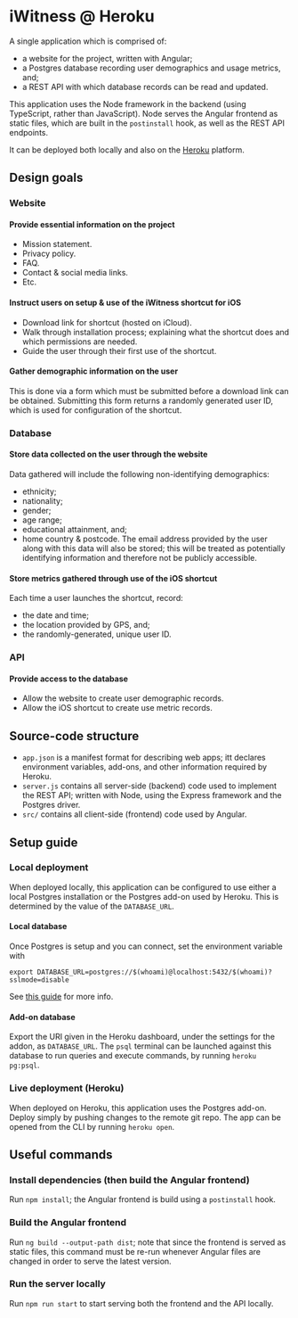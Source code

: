 # iWitness @ Heroku

A single application which is comprised of:

- a website for the project, written with Angular;
- a Postgres database recording user demographics and usage metrics, and;
- a REST API with which database records can be read and updated.

This application uses the Node framework in the backend (using TypeScript, rather than JavaScript).
Node serves the Angular frontend as static files, which are built in the `postinstall` hook,
as well as the REST API endpoints.

It can be deployed both locally and also on the [Heroku](https://www.heroku.com/solutions) platform.

## Design goals

### Website

#### Provide essential information on the project

- Mission statement.
- Privacy policy.
- FAQ.
- Contact & social media links.
- Etc.

#### Instruct users on setup & use of the iWitness shortcut for iOS

- Download link for shortcut (hosted on iCloud).
- Walk through installation process; explaining what the shortcut does and which permissions are needed.
- Guide the user through their first use of the shortcut.

#### Gather demographic information on the user

This is done via a form which must be submitted before a download link can be obtained.
Submitting this form returns a randomly generated user ID, which is used for configuration of the shortcut.

### Database

#### Store data collected on the user through the website

Data gathered will include the following non-identifying demographics:

- ethnicity;
- nationality;
- gender;
- age range;
- educational attainment, and;
- home country & postcode.
  The email address provided by the user along with this data will also be stored;
  this will be treated as potentially identifying information and therefore not be publicly accessible.

#### Store metrics gathered through use of the iOS shortcut

Each time a user launches the shortcut, record:

- the date and time;
- the location provided by GPS, and;
- the randomly-generated, unique user ID.

### API

#### Provide access to the database

- Allow the website to create user demographic records.
- Allow the iOS shortcut to create use metric records.

## Source-code structure

- `app.json` is a manifest format for describing web apps; itt declares environment variables, add-ons, and other information required by Heroku.
- `server.js` contains all server-side (backend) code used to implement the REST API; written with Node, using the Express framework and the Postgres driver.
- `src/` contains all client-side (frontend) code used by Angular.

## Setup guide

### Local deployment

When deployed locally, this application can be configured to use either a local Postgres installation or the Postgres add-on used by Heroku.
This is determined by the value of the `DATABASE_URL`.

#### Local database

Once Postgres is setup and you can connect, set the environment variable with

```
export DATABASE_URL=postgres://$(whoami)@localhost:5432/$(whoami)?sslmode=disable
```

See [this guide](https://devcenter.heroku.com/articles/heroku-postgresql#local-setup) for more info.

#### Add-on database

Export the URI given in the Heroku dashboard, under the settings for the addon, as `DATABASE_URL`.
The `psql` terminal can be launched against this database to run queries and execute commands,
by running `heroku pg:psql`.

### Live deployment (Heroku)

When deployed on Heroku, this application uses the Postgres add-on.
Deploy simply by pushing changes to the remote git repo.
The app can be opened from the CLI by running `heroku open`.

## Useful commands

### Install dependencies (then build the Angular frontend)

Run `npm install`; the Angular frontend is build using a `postinstall` hook.

### Build the Angular frontend

Run `ng build --output-path dist`; note that since the frontend is served as static files,
this command must be re-run whenever Angular files are changed in order to serve the latest version.

### Run the server locally

Run `npm run start` to start serving both the frontend and the API locally.
